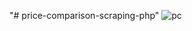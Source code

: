 "# price-comparison-scraping-php" 
![pc](https://github.com/jarrdim/price-comparison-scraping-php/assets/85497086/82829fcb-9b86-41ba-869e-c5dc1bf73438)
